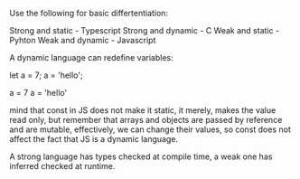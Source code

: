 Use the following for basic differtentiation:

Strong and static - Typescript
Strong and dynamic - C
Weak and static - Pyhton
Weak and dynamic - Javascript

A dynamic language can redefine variables:

let a = 7;
a = 'hello';

<!-- no error in JS -->

a = 7
a = 'hello'

<!-- error in Python -->

mind that const in JS does not make it static, it merely, makes the value read only, but remember that arrays and objects are passed by reference and are mutable, effectively, we can change their values, so const does not affect the fact that JS is a dynamic language.

A strong language has types checked at compile time, a weak one has inferred checked at runtime.